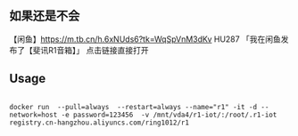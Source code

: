 ## 如果还是不会
【闲鱼】https://m.tb.cn/h.6xNUds6?tk=WqSpVnM3dKv HU287 「我在闲鱼发布了【斐讯R1音箱】」
点击链接直接打开

## Usage

```

docker run  --pull=always  --restart=always --name="r1" -it -d --network=host -e password=123456  -v /mnt/vda4/r1-iot/:/root/.r1-iot registry.cn-hangzhou.aliyuncs.com/ring1012/r1

```

